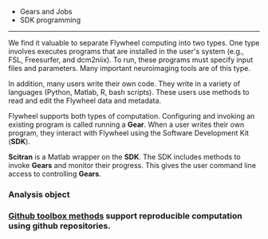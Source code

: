 * Gears and Jobs
* SDK programming

***
We find it valuable to separate Flywheel computing into two types.  One type involves executes programs that are installed in the user's system (e.g., FSL, Freesurfer, and dcm2niix). To run, these programs must specify input files and parameters.  Many important neuroimaging tools are of this type.

In addition, many users write their own code. They write in a variety of languages (Python, Matlab, R, bash scripts). These users use methods to read and edit the Flywheel data and metadata.

Flywheel supports both types of computation.  Configuring and invoking an existing program is called running a **Gear**.  When a user writes their own program, they interact with Flywheel using the Software Development Kit (**SDK**).

**Scitran** is a Matlab wrapper on the **SDK**. The SDK includes methods to invoke **Gears** and monitor their progress. This gives the user command line access to controlling **Gears**. 

### Analysis object

### [Github toolbox methods](Toolboxes) support reproducible computation using github repositories.
